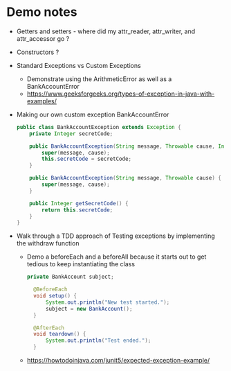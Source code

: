 # Demo notes

- Getters and setters - where did my attr_reader, attr_writer, and attr_accessor go ?
- Constructors ?
- Standard Exceptions vs Custom Exceptions
  - Demonstrate using the ArithmeticError as well as a BankAccountError
  - https://www.geeksforgeeks.org/types-of-exception-in-java-with-examples/
- Making our own custom exception BankAccountError
    ```java
    public class BankAccountException extends Exception {
        private Integer secretCode;

    	public BankAccountException(String message, Throwable cause, Integer secretCode) {
    		super(message, cause);
    		this.secretCode = secretCode;
    	}

        public BankAccountException(String message, Throwable cause) {
    		super(message, cause);
    	}

        public Integer getSecretCode() {
            return this.secretCode;
        }
    }
    ```

- Walk through a TDD approach of Testing exceptions by implementing the withdraw function
  - Demo a beforeEach and a beforeAll because it starts out to get tedious to keep instantiating the class
    ```java
    private BankAccount subject;

      @BeforeEach
      void setup() {
          System.out.println("New test started.");
          subject = new BankAccount();
      }

      @AfterEach
      void teardown() {
          System.out.println("Test ended.");
      }
    ```
  - https://howtodoinjava.com/junit5/expected-exception-example/
